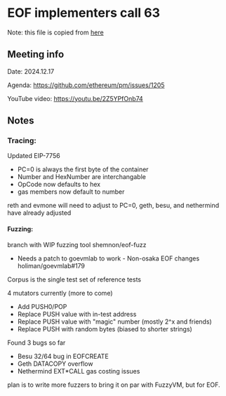 # EOF implementers call 63

Note: this file is copied from [here](https://github.com/ethereum/pm/issues/1205#issuecomment-2533055543) 

## Meeting info

Date: 2024.12.17

Agenda: https://github.com/ethereum/pm/issues/1205 

YouTube video: https://youtu.be/2Z5YPfOnb74

## Notes


### Tracing:

Updated EIP-7756

- PC=0 is always the first byte of the container
- Number and HexNumber are interchangable
- OpCode now defaults to hex
- gas members now default to number


reth and evmone will need to adjust to PC=0, geth, besu, and nethermind have already adjusted

#### Fuzzing:

branch with WIP fuzzing tool shemnon/eof-fuzz
 - Needs a patch to goevmlab to work - Non-osaka EOF changes holiman/goevmlab#179

Corpus is the single test set of reference tests

4 mutators currently (more to come)
- Add PUSH0/POP
- Replace PUSH value with in-test address
- Replace PUSH value with "magic" number (mostly 2^x and friends)
- Replace PUSH with random bytes (biased to shorter strings)



Found 3 bugs so far
- Besu 32/64 bug in EOFCREATE
- Geth DATACOPY overflow
- Nethermind EXT*CALL gas costing issues

plan is to write more fuzzers to bring it on par with FuzzyVM, but for EOF.
